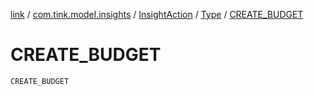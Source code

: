 [link](../../../index.md) / [com.tink.model.insights](../../index.md) / [InsightAction](../index.md) / [Type](index.md) / [CREATE_BUDGET](./-c-r-e-a-t-e_-b-u-d-g-e-t.md)

# CREATE_BUDGET

`CREATE_BUDGET`